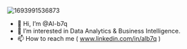 
![1693991536873](https://github.com/Al-b7q/Al-b7q/assets/144049398/f87a39a3-d9cb-41d7-a680-f2a2d7e32d80)



- 👋 Hi, I’m @Al-b7q
- 👀 I’m interested in Data Analytics & Business Intelligence.
- 📫 How to reach me ( www.linkedin.com/in/alb7q )

<!---
Al-b7q/Al-b7q is a ✨ special ✨ repository because its `README.md` (this file) appears on your GitHub profile.
You can click the Preview link to take a look at your changes.
--->
